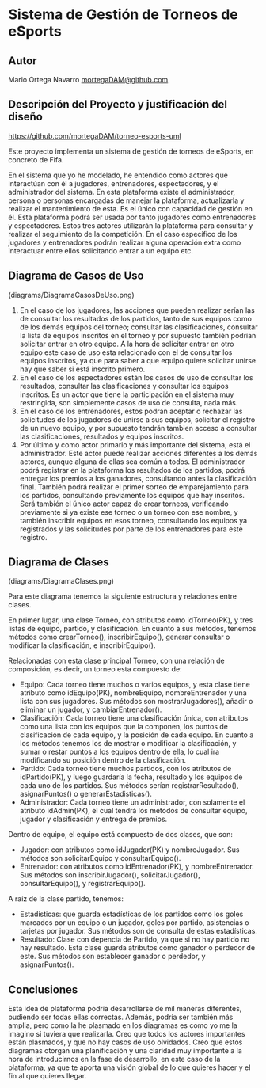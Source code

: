 # Sistema de Gestión de Torneos de eSports

## Autor

Mario Ortega Navarro
mortegaDAM@github.com

## Descripción del Proyecto y justificación del diseño

https://github.com/mortegaDAM/torneo-esports-uml

Este proyecto implementa un sistema de gestión de torneos de eSports, en concreto de Fifa. 


En el sistema que yo he modelado, he entendido como actores que interactúan con él a jugadores, entrenadores, espectadores, y el administrador del sistema. 
En esta plataforma existe el administrador, persona o personas encargadas de manejar la plataforma, actualizarla y realizar el mantenimiento de esta. Es el único con capacidad de gestión en él.
Esta plataforma podrá ser usada por tanto jugadores como entrenadores y espectadores. Estos tres actores utilizarán la plataforma para consultar y realizar el seguimiento de la competición. En el caso específico de los jugadores y entrenadores podrán realizar alguna operación extra como interactuar entre ellos solicitando entrar a un equipo etc.

## Diagrama de Casos de Uso

(diagrams/DiagramaCasosDeUso.png)

1. En el caso de los jugadores, las acciones que pueden realizar serían las de consultar los resultados de los partidos, tanto de sus equipos como de los demás equipos del torneo; consultar las clasificaciones, consultar la lista de equipos inscritos en el torneo y por supuesto también podrían solicitar entrar en otro equipo. A la hora de solicitar entrar en otro equipo este caso de uso esta relacionado con el de consultar los equipos inscritos, ya que para saber a que equipo quiere solicitar unirse hay que saber si está inscrito primero.
2. En el caso de los espectadores están los casos de uso de consultar los resultados, consultar las clasificaciones y consultar los equipos inscritos. Es un actor que tiene la participación en el sistema muy restringida, son simplemente casos de uso de consulta, nada más.
3. En el caso de los entrenadores, estos podrán aceptar o rechazar las solicitudes de los jugadores de unirse a sus equipos, solicitar el registro de un nuevo equipo, y por supuesto tendrán tambien acceso a consultar las clasificaciones, resultados y equipos inscritos.
4. Por último y como actor primario y más importante del sistema, está el administrador. Este actor puede realizar acciones diferentes a los demás actores, aunque alguna de ellas sea común a todos. El administrador podrá registrar en la plataforma los resultados de los partidos, podrá entregar los premios a los ganadores, consultando antes la clasificación final. También podrá realizar el primer sorteo de emparejamiento para los partidos, consultando previamente los equipos que hay inscritos. Será también el único actor capaz de crear torneos, verificando previamente si ya existe ese torneo o un torneo con ese nombre, y también inscribir equipos en esos torneo, consultando los equipos ya registrados y las solicitudes por parte de los entrenadores para este registro.

## Diagrama de Clases

(diagrams/DiagramaClases.png)

Para este diagrama tenemos la siguiente estructura y relaciones entre clases.

En primer lugar, una clase Torneo, con atributos como idTorneo(PK), y tres listas de equipo, partido, y clasificación. En cuanto a sus métodos, tenemos métodos como crearTorneo(), inscribirEquipo(), generar consultar o modificar la clasificación, e inscribirEquipo().

Relacionadas con esta clase principal Torneo, con una relación de composición, es decir, un torneo esta compuesto de: 

- Equipo: Cada torneo tiene muchos o varios equipos, y esta clase tiene atributo como idEquipo(PK), nombreEquipo, nombreEntrenador y una lista con sus jugadores. Sus métodos son mostrarJugadores(), añadir o eliminar un jugador, y cambiarEntrenador().
- Clasificación: Cada torneo tiene una clasificación única, con atributos como una lista con los equipos que la componen, los puntos de clasificación de cada equipo, y la posición de cada equipo. En cuanto a los métodos tenemos los de mostrar o modificar la clasificación, y sumar o restar puntos a los equipos dentro de ella, lo cual ira modificando su posición dentro de la clasificación.
- Partido: Cada torneo tiene muchos partidos, con los atributos de idPartido(PK), y luego guardaría la fecha, resultado y los equipos de cada uno de los partidos. Sus métodos serían registrarResultado(), asignarPuntos() o generarEstadisticas().
- Administrador: Cada torneo tiene un administrador, con solamente el atributo idAdmin(PK), el cual tendrá los métodos de consultar equipo, jugador y clasificación y entrega de premios.

Dentro de equipo, el equipo está compuesto de dos clases, que son:
- Jugador: con atributos como idJugador(PK) y nombreJugador. Sus métodos son solicitarEquipo y consultarEquipo().
- Entrenador: con atributos como idEntrenador(PK), y nombreEntrenador. Sus métodos son inscribirJugador(), solicitarJugador(), consultarEquipo(), y registrarEquipo().

A raíz de la clase partido, tenemos:
- Estadísticas: que guarda estadísticas de los partidos como los goles marcados por un equipo o un jugador, goles por partido, asistencias o tarjetas por jugador. Sus métodos son de consulta de estas estadísticas.
- Resultado: Clase con depencia de Partido, ya que si no hay partido no hay resultado. Esta clase guarda atributos como ganador o perdedor de este. Sus métodos son establecer ganador o perdedor, y asignarPuntos().

## Conclusiones 

Esta idea de plataforma podría desarrollarse de mil maneras diferentes, pudiendo ser todas ellas correctas. Además, podría ser también más amplia, pero como la he plasmado en los diagramas es como yo me la imagino si tuviera que realizarla. Creo que todos los actores importantes están plasmados, y que no hay casos de uso olvidados. 
Creo que estos diagramas otorgan una planificación y una claridad muy importante a la hora de introducirnos en la fase de desarrollo, en este caso de la plataforma, ya que te aporta una visión global de lo que quieres hacer y el fin al que quieres llegar. 
